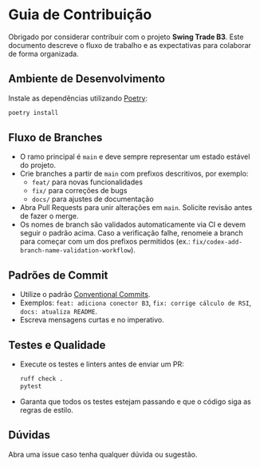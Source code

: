 # Guia de Contribuição

Obrigado por considerar contribuir com o projeto **Swing Trade B3**. Este documento descreve o fluxo de trabalho e as expectativas para colaborar de forma organizada.

## Ambiente de Desenvolvimento

Instale as dependências utilizando [Poetry](https://python-poetry.org/):

```bash
poetry install
```

## Fluxo de Branches
- O ramo principal é `main` e deve sempre representar um estado estável do projeto.
- Crie branches a partir de `main` com prefixos descritivos, por exemplo:
  - `feat/` para novas funcionalidades
  - `fix/` para correções de bugs
  - `docs/` para ajustes de documentação
- Abra Pull Requests para unir alterações em `main`. Solicite revisão antes de fazer o merge.
- Os nomes de branch são validados automaticamente via CI e devem seguir o padrão acima.
  Caso a verificação falhe, renomeie a branch para começar com um dos prefixos permitidos (ex.: `fix/codex-add-branch-name-validation-workflow`).

## Padrões de Commit
- Utilize o padrão [Conventional Commits](https://www.conventionalcommits.org/).
- Exemplos: `feat: adiciona conector B3`, `fix: corrige cálculo de RSI`, `docs: atualiza README`.
- Escreva mensagens curtas e no imperativo.

## Testes e Qualidade
- Execute os testes e linters antes de enviar um PR:
  ```bash
  ruff check .
  pytest
  ```
- Garanta que todos os testes estejam passando e que o código siga as regras de estilo.

## Dúvidas
Abra uma issue caso tenha qualquer dúvida ou sugestão.
